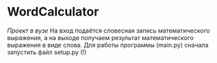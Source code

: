 # WordCalculator
*Проект в вузе* На вход подаётся словесная запись математического выражения, а на выходе получаем результат математического выражения в виде слова.
Для работы программы (main.py) сначала запустить файл setup.py (!)

